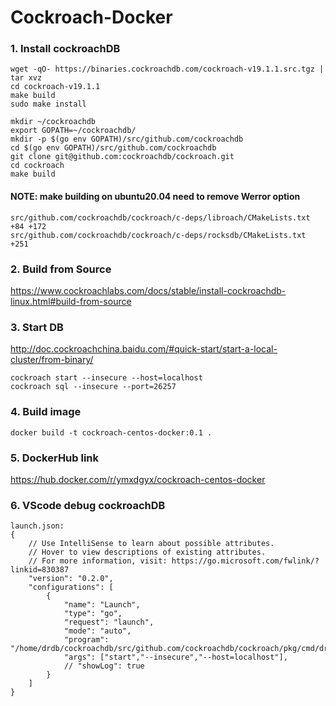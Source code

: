 # Cockroach-Docker

### 1. Install cockroachDB
```
wget -qO- https://binaries.cockroachdb.com/cockroach-v19.1.1.src.tgz | tar xvz
cd cockroach-v19.1.1
make build
sudo make install
```

```
mkdir ~/cockroachdb
export GOPATH=~/cockroachdb/
mkdir -p $(go env GOPATH)/src/github.com/cockroachdb
cd $(go env GOPATH)/src/github.com/cockroachdb
git clone git@github.com:cockroachdb/cockroach.git   
cd cockroach
make build
```
#### NOTE: make building on ubuntu20.04 need to remove Werror option
```
src/github.com/cockroachdb/cockroach/c-deps/libroach/CMakeLists.txt +84 +172
src/github.com/cockroachdb/cockroach/c-deps/rocksdb/CMakeLists.txt +251
```

### 2. Build from Source
https://www.cockroachlabs.com/docs/stable/install-cockroachdb-linux.html#build-from-source

### 3. Start DB
http://doc.cockroachchina.baidu.com/#quick-start/start-a-local-cluster/from-binary/

```
cockroach start --insecure --host=localhost
cockroach sql --insecure --port=26257
```
### 4. Build image  
```
docker build -t cockroach-centos-docker:0.1 .
```

### 5. DockerHub link
https://hub.docker.com/r/ymxdgyx/cockroach-centos-docker

### 6. VScode debug cockroachDB
```
launch.json:
{
    // Use IntelliSense to learn about possible attributes.
    // Hover to view descriptions of existing attributes.
    // For more information, visit: https://go.microsoft.com/fwlink/?linkid=830387
    "version": "0.2.0",
    "configurations": [
        {
            "name": "Launch",
            "type": "go",
            "request": "launch",
            "mode": "auto",
            "program": "/home/drdb/cockroachdb/src/github.com/cockroachdb/cockroach/pkg/cmd/drdb/",
            "args": ["start","--insecure","--host=localhost"],
            // "showLog": true
        }
    ]
}
```
